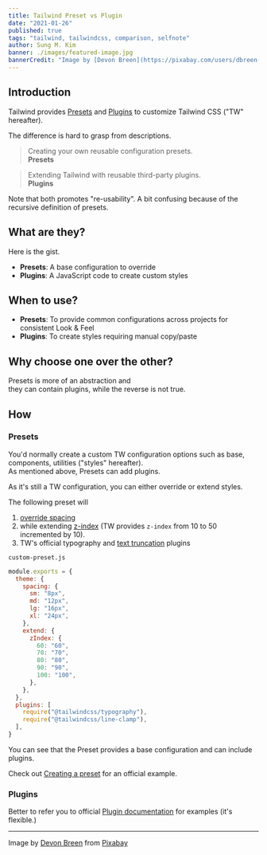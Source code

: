 ```yaml
---
title: Tailwind Preset vs Plugin
date: "2021-01-26"
published: true
tags: "tailwind, tailwindcss, comparison, selfnote"
author: Sung M. Kim
banner: ./images/featured-image.jpg
bannerCredit: "Image by [Devon Breen](https://pixabay.com/users/dbreen-1643989/?utm_source=link-attribution&utm_medium=referral&utm_campaign=image&utm_content=1085072) from [Pixabay](https://pixabay.com/?utm_source=link-attribution&utm_medium=referral&utm_campaign=image&utm_content=1085072)"
---
```


## Introduction

Tailwind provides [Presets](https://tailwindcss.com/docs/presets) and [Plugins](https://tailwindcss.com/docs/plugins) to customize Tailwind CSS ("TW" hereafter).

The difference is hard to grasp from descriptions.

> Creating your own reusable configuration presets.  
> **Presets**

> Extending Tailwind with reusable third-party plugins.  
> **Plugins**

Note that both promotes "re-usability". A bit confusing because of the recursive definition of presets.

## What are they?

Here is the gist.

- **Presets**: A base configuration to override
- **Plugins**: A JavaScript code to create custom styles

## When to use?

- **Presets**: To provide common configurations across projects for consistent Look & Feel
- **Plugins**: To create styles requiring manual copy/paste

## Why choose one over the other?

Presets is more of an abstraction and  
they can contain plugins, while the reverse is not true.

## How

### Presets

You'd normally create a custom TW configuration options such as base, components, utilities ("styles" hereafter).  
As mentioned above, Presets can add plugins.

As it's still a TW configuration, you can either override or extend styles.

The following preset will

1. [override spacing](https://tailwindcss.com/docs/customizing-spacing#overriding-the-default-spacing-scale)
2. while extending [z-index](https://tailwindcss.com/docs/z-index) (TW provides `z-index` from 10 to 50 incremented by 10).
3. TW's official typography and [text truncation](https://github.com/tailwindlabs/tailwindcss-line-clamp) plugins

`custom-preset.js`

```js
module.exports = {
  theme: {
    spacing: {
      sm: "8px",
      md: "12px",
      lg: "16px",
      xl: "24px",
    },
    extend: {
      zIndex: {
        60: "60",
        70: "70",
        80: "80",
        90: "90",
        100: "100",
      },
    },
  },
  plugins: [
    require("@tailwindcss/typography"),
    require("@tailwindcss/line-clamp"),
  ],
}
```

You can see that the Preset provides a base configuration and can include plugins.

Check out [Creating a preset](https://tailwindcss.com/docs/presets#creating-a-preset) for an official example.

### Plugins

Better to refer you to official [Plugin documentation](https://tailwindcss.com/docs/plugins) for examples (it's flexible.)

---

Image by <a href="https://pixabay.com/users/dbreen-1643989/?utm_source=link-attribution&amp;utm_medium=referral&amp;utm_campaign=image&amp;utm_content=1085072">Devon Breen</a> from <a href="https://pixabay.com/?utm_source=link-attribution&amp;utm_medium=referral&amp;utm_campaign=image&amp;utm_content=1085072">Pixabay</a>
